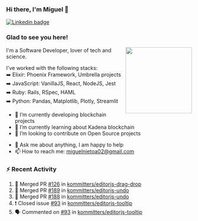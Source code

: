 ### Hi there, I'm Miguel 👋

<a href="https://linkedin.com/in/miguelnietoa/" target="_blank" rel="noopener noreferrer">
  <img src="https://img.shields.io/badge/-LinkedIn-0e76a8?style=flat-square&logo=Linkedin&logoColor=white" alt="Linkedin badge">
</a>
<!-- [![Website Badge](https://img.shields.io/badge/Website-3b5998?style=flat-square&logo=google-chrome&logoColor=white)](#notavailablenow#) 

<img src="https://i.imgur.com/tbrLrt5.gif" width=400 alt="Coding GIF" align="right"/>
-->


### Glad to see you here!
<a href="https://github.com/miguelnietoa"><img src="https://github-readme-stats.vercel.app/api?username=miguelnietoa&show_icons=true&hide_border=true&count_private=true&include_all_commits=true&theme=tokyonight" height="180em" align="right"/></a>
I'm a Software Developer, lover of tech and science. 

I've worked with the following stacks:\
➡️ Elixir: Phoenix Framework, Umbrella projects\
➡️ JavaScript: VanillaJS, React, NodeJS, Jest\
➡️ Ruby: Rails, RSpec, HAML\
➡️ Python: Pandas, Matplotlib, Plotly, Streamlit

- 🔭 I’m currently developing blockchain projects
- 🌱 I’m currently learning about Kadena blockchain
- 👯 I’m looking to contribute on Open Source projects
<!-- 
- 😄 I just finished a Machine Learning course! 
- 🤔 I’m looking for help with ...
-->
- 💬 Ask me about anything, I am happy to help
- 📫 How to reach me: miguelnietoa02@gmail.com


### ⚡ Recent Activity

<!--START_SECTION:activity-->
1. 🎉 Merged PR [#126](https://github.com/kommitters/editorjs-drag-drop/pull/126) in [kommitters/editorjs-drag-drop](https://github.com/kommitters/editorjs-drag-drop)
2. 🎉 Merged PR [#189](https://github.com/kommitters/editorjs-undo/pull/189) in [kommitters/editorjs-undo](https://github.com/kommitters/editorjs-undo)
3. 🎉 Merged PR [#188](https://github.com/kommitters/editorjs-undo/pull/188) in [kommitters/editorjs-undo](https://github.com/kommitters/editorjs-undo)
4. ❗️ Closed issue [#93](https://github.com/kommitters/editorjs-tooltip/issues/93) in [kommitters/editorjs-tooltip](https://github.com/kommitters/editorjs-tooltip)
5. 🗣 Commented on [#93](https://github.com/kommitters/editorjs-tooltip/issues/93) in [kommitters/editorjs-tooltip](https://github.com/kommitters/editorjs-tooltip)
<!--END_SECTION:activity-->
